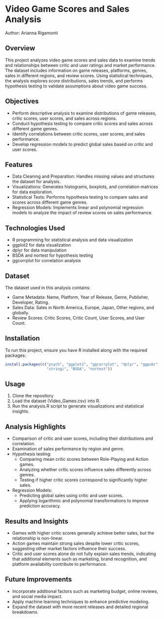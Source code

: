 # Video Game Scores and Sales Analysis

Author: Arianna Rigamonti

## Overview
This project analyzes video game scores and sales data to examine trends and relationships between critic and user ratings and market performance. The dataset includes information on game releases, platforms, genres, sales in different regions, and review scores. Using statistical techniques, the analysis explores score distributions, sales trends, and performs hypothesis testing to validate assumptions about video game success.

## Objectives
- Perform descriptive analysis to examine distributions of game releases, critic scores, user scores, and sales across regions.
- Conduct hypothesis testing to compare critic scores and sales across different game genres.
- Identify correlations between critic scores, user scores, and sales performance.
- Develop regression models to predict global sales based on critic and user scores.

## Features
- Data Cleaning and Preparation: Handles missing values and structures the dataset for analysis.
- Visualizations: Generates histograms, boxplots, and correlation matrices for data exploration.
- Statistical Tests: Performs hypothesis testing to compare sales and scores across different game genres.
- Regression Models: Implements linear and polynomial regression models to analyze the impact of review scores on sales performance.

## Technologies Used
- R programming for statistical analysis and data visualization
- ggplot2 for data visualization
- dplyr for data manipulation
- BSDA and nortest for hypothesis testing
- ggcorrplot for correlation analysis

## Dataset
The dataset used in this analysis contains:
- Game Metadata: Name, Platform, Year of Release, Genre, Publisher, Developer, Rating.
- Sales Data: Sales in North America, Europe, Japan, Other regions, and globally.
- Review Scores: Critic Scores, Critic Count, User Scores, and User Count.

## Installation
To run this project, ensure you have R installed along with the required packages:

```r
install.packages(c("psych", "ggplot2", "ggcorrplot", "dplyr", "ggpubr", "rlist", 
                   "stringi", "BSDA", "nortest"))
```

## Usage

1.	Clone the repository
2.	Load the dataset (Video_Games.csv) into R.
3.	Run the analysis.R script to generate visualizations and statistical insights.

## Analysis Highlights
- Comparison of critic and user scores, including their distributions and correlation.
- Examination of sales performance by region and genre.
- Hypothesis testing:
  - Comparing mean critic scores between Role-Playing and Action games.
  - Analyzing whether critic scores influence sales differently across genres.
  - Testing if higher critic scores correspond to significantly higher sales.
- Regression Models:
  - Predicting global sales using critic and user scores.
  - Applying logarithmic and polynomial transformations to improve prediction accuracy.

## Results and Insights
- Games with higher critic scores generally achieve better sales, but the relationship is non-linear.
- Action games maintain strong sales despite lower critic scores, suggesting other market factors influence their success.
- Critic and user scores alone do not fully explain sales trends, indicating that additional elements such as marketing, brand recognition, and platform availability contribute to performance.

## Future Improvements
- Incorporate additional factors such as marketing budget, online reviews, and social media impact.
- Apply machine learning techniques to enhance predictive modeling.
- Expand the dataset with more recent releases and detailed regional breakdowns.
